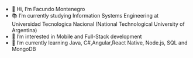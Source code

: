 - 👋 Hi, I’m Facundo Montenegro
- 📚 I’m currently studying Information Systems Engineering at Universidad Tecnologica Nacional (National Technological University of Argentina)
- 👀 I’m interested in Mobile and Full-Stack development
- 🌱 I’m currently learning Java, C#,Angular,React Native, Node.js, SQL and MongoDB


<!---
facu142/facu142
--->

